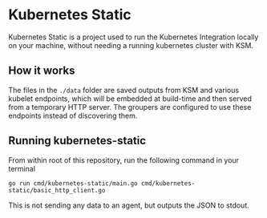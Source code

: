 # Kubernetes Static

Kubernetes Static is a project used to run the Kubernetes Integration locally on your machine, without needing a running kubernetes cluster with KSM.

## How it works

The files in the `./data` folder are saved outputs from KSM and various kubelet endpoints, which will be embedded at build-time and then served from a temporary HTTP server.
The groupers are configured to use these endpoints instead of discovering them.

## Running kubernetes-static

From within root of this repository, run the following command in your terminal
```shell script
go run cmd/kubernetes-static/main.go cmd/kubernetes-static/basic_http_client.go
```

This is not sending any data to an agent, but outputs the JSON to stdout.
